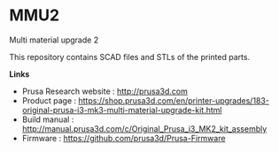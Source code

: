 # MMU2


Multi material upgrade 2

This repository contains SCAD files and STLs of the printed parts.

**Links**

 * Prusa Research website : http://prusa3d.com
 * Product page : https://shop.prusa3d.com/en/printer-upgrades/183-original-prusa-i3-mk3-multi-material-upgrade-kit.html
 * Build manual : http://manual.prusa3d.com/c/Original_Prusa_i3_MK2_kit_assembly
 * Firmware : https://github.com/prusa3d/Prusa-Firmware
